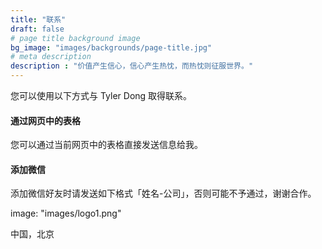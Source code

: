 ```yaml
---
title: "联系"
draft: false
# page title background image
bg_image: "images/backgrounds/page-title.jpg"
# meta description
description : "价值产生信心，信心产生热忱，而热忱则征服世界。"
---
```


您可以使用以下方式与 Tyler Dong 取得联系。

#### 通过网页中的表格

您可以通过当前网页中的表格直接发送信息给我。

#### 添加微信

添加微信好友时请发送如下格式「姓名-公司」，否则可能不予通过，谢谢合作。 

image: "images/logo1.png"

中国，北京